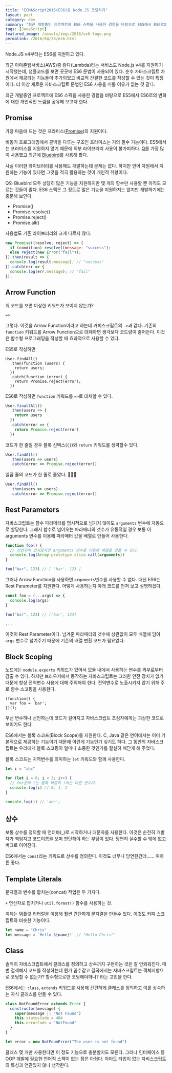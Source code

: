 ```yaml
---
title: "ECMAScript2015(ES6)로 Node.JS 코딩하기"
layout: post
category: dev
summary: "최근 개발중인 프로젝트에 ES6 스펙을 사용한 경험을 바탕으로 ES5에서 ES6로의 변화에 대한 개인적인 느낌을 공유해 보고자 한다"
tags: [JavaScript]
featured_image: /assets/imgs/2016/es6-logo.png
permalink: /2016/04/28/es6.html
---
```


Node.JS v4부터는 ES6를 지원하고 있다.

최근 아마존웹서비스(AWS)중 람다(Lambda)라는 서비스도 Node.js v4를 지원하기 시작했는데,
샘플코드를 보면 곳곳에 ES6 문법이 사용되어 있다.
순수 자바스크립트 차원에서 제공되는 기능들이 추가되었고 비교적 간결한 코드를 작성할 수 있는 것이 특징이다.
더 이상 새로운 자바스크립트 문법인 ES6 사용을 미룰 이유가 없는 것 같다.

최근 개발중인 프로젝트에 ES6 스펙을 사용한 경험을 바탕으로 ES5에서 ES6로의 변화에 대한 개인적인 느낌을 공유해 보고자 한다.

## Promise

가장 마음에 드는 것은 프라미스([Promise](http://node.green/#Promise))의 지원이다.

비동기 프로그래밍에서 콜백을 다루는 구조인 프라미스는 거의 필수 기능이다.
ES5에서는 프라미스를 지원하지 않기 때문에 외부 라이브러리 사용이 불가피하다.
[Q](https://github.com/kriskowal/q)를 가장 많이 사용했고
최근에 [Bluebird](http://bluebirdjs.com)를 사용해 봤다.

사실 이러한 라이브러리를 사용해도 개발하는데 문제는 없다.
하지만 언어 차원에서 지원하는 기능이 있다면 그것을 적극 활용하는 것이 개인적 취향이다.

Q와 Bluebird 모두 상당히 많은 기능을 지원하지만 몇 개의 함수만 사용할 뿐 아직도 모르는 것들이 많다.
ES6 스펙은 그 정도로 많은 기능을 지원하지는 않지만 개발하기에는 충분해 보인다.

- Promise()
- Promise.resolve()
- Promise.reject()
- Promise.all()

사용법도 기존 라이브러리와 크게 다르지 않다.

```javascript
new Promise((resolve, reject) => {
  if (condition) resolve((message: "success");
  else reject(new Error("fail"));
}).then(result => {
  console.log(result.message); // "success"
}).catch(err => {
  console.log(err.message); // "fail"
});
```

## Arrow Function

위 코드를 보면 이상한 키워드가 보이지 않는가?

`=>`

그렇다.
이것을 Arrow Function이라고 하는데 커피스크립트의 `->`과 같다.
기존의 `function` 키워드를 Arrow Function으로 대체하면 생각보다 코드량이 줄어든다.
이것은 함수형 프로그래밍을 작성할 때 효과적으로 사용할 수 있다.

ES5로 작성하면

```
User.findAll()
  .then(function (users) {
    return users;
  })
  .catch(function (error) {
    return Promise.reject(error);
  })
```

ES6로 작성하면 `function` 키워드를 `=>`로 대체할 수 있다.

```javascript
User.finallAll()
  .then(users => {
    return users
  })
  .catch(error => {
    return Promise.reject(error)
  })
```

코드가 한 줄일 경우 블록 신택스(`{}`)와 `return` 키워드를 생략할수 있다.

```javascript
User.findAll()
  .then(users => users)
  .catch(error => Promise.reject(error))
```

일곱 줄의 코드가 한 줄로 줄었다. 👏👏👏

```javascript
User.findAll()
  .then(users => users)
  .catch(error => Promise.reject(error))
```

## Rest Parameters

자바스크립트는 함수 파라메터를 명시적으로 넘기지 않아도 `arguments` 변수에 자동으로 할당한다.
그래서 함수로 넘어오는 파라매터의 갯수가 유동적일 경우 보통 이 arguments 변수를 이용해 파라매터 값을 배열로
만들어 사용한다.

```javascript
function foo() {
  // 선언되어 있지않지만 arguments 변수를 이용해 배열을 만들 수 있다.
  console.log(Array.prototype.slice.call(arguments))
}

foo("bar", 123) // [ 'bar', 123 ]
```

그러나 Arrow Function을 사용하면 `arguments`변수를 사용할 수 없다.
대신 ES6는 Rest Parameter를 지원한다.
어떻게 사용하는지 아래 코드를 먼저 보고 설명하겠다.

```javascript
const foo = (...args) => {
  console.log(args)
}

foo("bar", 123) // ['bar', 123]
```

`...`

이것이 Rest Parameter이다.
넘겨준 파라매터의 갯수에 상관없이 모두 배열에 담아 `args` 변수로 넘겨주기 때문에 기존의 배열 변환 코드가 필요없다.

## Block Scoping

노드에는 `module.exports` 키워드가 있어서 모듈 내에서 사용하는 변수를 외부로부터 감출 수 있다.
하지만 브라우저에서 동작하는 자바스크립트는 그러한 안전 장치가 없기 때문에 항상 전역변수 사용에 대해 주의해야 한다.
전역변수로 노출시키지 않기 위해 주로 함수 스코핑을 사용한다.

```
(function() {
  var foo = 'bar';
})();
```

우선 변수하나 선언하는데 코드가 길어지고 자바스크립트 초심자에게는 괴상한 코드로 보이기도 한다.

ES6에서는 블록 스코프(Block Scope)를 지원한다.
C, Java 같은 언어에서는 이미 기본적으로 제공하는 기능이기 때문에 이런게 기능인가 싶기도 하다.
그 동안의 자바스크립트는 우리에게 블록 스코핑이 얼마나 소중한 것인가를 절실히 깨닫게 해 주었다.

블록 스코프는 지역변수를 의미하는 `let` 키워드와 함께 사용한다.

```javascript
let i = "abc"

for (let i = 0; i < 3; i++) {
  // for문의 i는 블록 바깥의 i와는 다른 변수다.
  console.log(i) // 0, 1, 2
}

console.log(i) // 'abc';
```

## 상수

보통 상수를 정의할 때 언더바(\_)로 시작하거나 대문자를 사용한다.
이것은 순전히 개발자가 책임지고 코드이름을 보며 판단해야 하는 부담이 있다.
당연히 실수할 수 밖에 없고 버그로 이어진다.

ES6에서는 `const`라는 키워드로 상수를 정의한다.
이것도 너무나 당연한건데...... 여하튼 좋다.

## Template Literals

문자열과 변수를 합치는(concat) 작업은 두 가지다.

`+` 연산자로 합치거나 `util.format()` 함수를 사용하는 것.

이제는 템플릿 리터럴을 이용해 훨씬 간단하게 문자열을 만들수 있다.
이것도 커피 스크립트와 비슷한 기능이다.

```javascript
let name = "Chris"
let message = `Hello ${name}!` // "Hello Chris!"
```

## Class

솔직히 자비스크립트에서 클래스를 정의하고 상속까지 구현하는 것은 잘 안외워진다.
매번 검색해서 코드를 작성하는데 뭔가 꼼수같고 결국에서는 자바스크립트는 객체지향으로 코딩할 수 없는가?
함수형으로만 코딩해야하나? 라는 고민을 한다.

ES6에서는 `class`, `extends` 키워드를 사용해 간편하게 클래스를 정의하고
이를 상속하는 자식 클래스를 만들 수 있다.

```javascript
class NotFoundError extends Error {
  constructor(message) {
    super(message || "Not Found")
    this.statusCode = 404
    this.errorCode = "NotFound"
  }
}

let error = new NotFounError("The user is not found")
```

클래스 몇 개만 사용한다면 이 정도 기능으로 충분할지도 모른다.
그러나 인터페이스 등 OOP 개발에 필요한 언어적 스펙이 없는 점은 아쉽다.
아마도 타입이 없는 자비스크립트의 특성과 연관있지 않나 생각한다.
